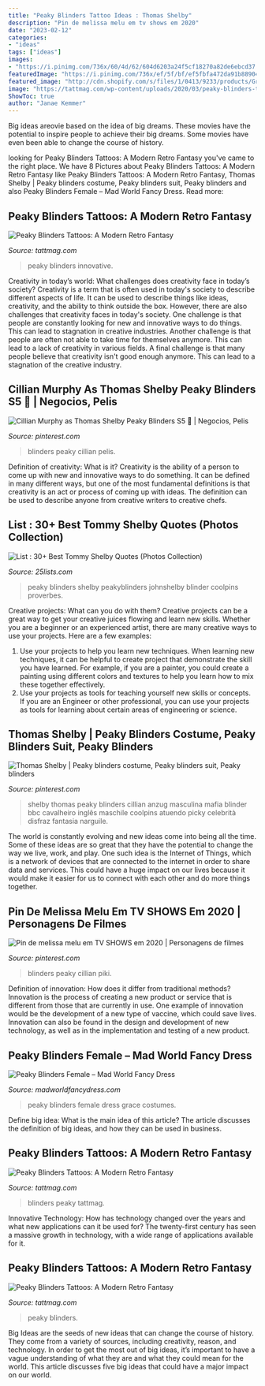 ```yaml
---
title: "Peaky Blinders Tattoo Ideas : Thomas Shelby"
description: "Pin de melissa melu em tv shows em 2020"
date: "2023-02-12"
categories:
- "ideas"
tags: ["ideas"]
images:
- "https://i.pinimg.com/736x/60/4d/62/604d6203a24f5cf18270a82de6ebcd37.jpg"
featuredImage: "https://i.pinimg.com/736x/ef/5f/bf/ef5fbfa472da91b8890473b03d642bbf.jpg"
featured_image: "http://cdn.shopify.com/s/files/1/0413/9233/products/Grace_Red_Dress_grande.JPG?v=1517590688"
image: "https://tattmag.com/wp-content/uploads/2020/03/peaky-blinders-tattoo-111.jpg"
ShowToc: true
author: "Janae Kemmer"
---
```



Big ideas areovie based on the idea of big dreams. These movies have the potential to inspire people to achieve their big dreams. Some movies have even been able to change the course of history.

	

		
looking for Peaky Blinders Tattoos: A Modern Retro Fantasy you've came to the right place. We have 8 Pictures about Peaky Blinders Tattoos: A Modern Retro Fantasy like Peaky Blinders Tattoos: A Modern Retro Fantasy, Thomas Shelby | Peaky blinders costume, Peaky blinders suit, Peaky blinders and also Peaky Blinders Female – Mad World Fancy Dress. Read more:
		
    
## Peaky Blinders Tattoos: A Modern Retro Fantasy

<img loading=lazy src="https://tattmag.com/wp-content/uploads/2020/03/peaky-blinders-tattoo-10-819x1024.jpg" onerror="this.onerror=null;this.src='https://tse3.mm.bing.net/th?id=OIP.iOGoXliFUoeuiTKUvP9ixQHaJQ&amp;pid=15.1';" alt="Peaky Blinders Tattoos: A Modern Retro Fantasy">

_Source: tattmag.com_

>peaky blinders innovative. 

	

Creativity in today’s world: What challenges does creativity face in today’s society?
Creativity is a term that is often used in today's society to describe different aspects of life. It can be used to describe things like ideas, creativity, and the ability to think outside the box. However, there are also challenges that creativity faces in today's society. One challenge is that people are constantly looking for new and innovative ways to do things. This can lead to stagnation in creative industries. Another challenge is that people are often not able to take time for themselves anymore. This can lead to a lack of creativity in various fields. A final challenge is that many people believe that creativity isn't good enough anymore. This can lead to a stagnation of the creative industry.

    
## Cillian Murphy As Thomas Shelby Peaky Blinders S5 💙 | Negocios, Pelis

<img loading=lazy src="https://i.pinimg.com/736x/5b/01/52/5b0152adb79f96ec094f11d2d6c84903.jpg" onerror="this.onerror=null;this.src='https://tse1.mm.bing.net/th?id=OIP.f4rkBi3WthfOKGVYk1OFlgHaKM&amp;pid=15.1';" alt="Cillian Murphy as Thomas Shelby Peaky Blinders S5 💙 | Negocios, Pelis">

_Source: pinterest.com_

>blinders peaky cillian pelis. 

	

Definition of creativity: What is it?
Creativity is the ability of a person to come up with new and innovative ways to do something. It can be defined in many different ways, but one of the most fundamental definitions is that creativity is an act or process of coming up with ideas. The definition can be used to describe anyone from creative writers to creative chefs.

    
## List : 30+ Best Tommy Shelby Quotes (Photos Collection)

<img loading=lazy src="https://25lists.com/list/collection-thomas-shelby-quotes-images/84773cf8054183158c3fd17bc35e107e.jpg" onerror="this.onerror=null;this.src='https://tse2.mm.bing.net/th?id=OIP.4A8_9_2DSEXoyuY6jDKDXQHaHa&amp;pid=15.1';" alt="List : 30+ Best Tommy Shelby Quotes (Photos Collection)">

_Source: 25lists.com_

>peaky blinders shelby peakyblinders johnshelby blinder coolpins proverbes. 

	

Creative projects: What can you do with them?
Creative projects can be a great way to get your creative juices flowing and learn new skills. Whether you are a beginner or an experienced artist, there are many creative ways to use your projects. Here are a few examples: 
1. Use your projects to help you learn new techniques. When learning new techniques, it can be helpful to create project that demonstrate the skill you have learned. For example, if you are a painter, you could create a painting using different colors and textures to help you learn how to mix these together effectively. 
2. Use your projects as tools for teaching yourself new skills or concepts. If you are an Engineer or other professional, you can use your projects as tools for learning about certain areas of engineering or science.

    
## Thomas Shelby | Peaky Blinders Costume, Peaky Blinders Suit, Peaky Blinders

<img loading=lazy src="https://i.pinimg.com/736x/60/4d/62/604d6203a24f5cf18270a82de6ebcd37.jpg" onerror="this.onerror=null;this.src='https://tse1.mm.bing.net/th?id=OIP.HO6sQrVZrBrBCMLuapncFwHaNL&amp;pid=15.1';" alt="Thomas Shelby | Peaky blinders costume, Peaky blinders suit, Peaky blinders">

_Source: pinterest.com_

>shelby thomas peaky blinders cillian anzug masculina mafia blinder bbc cavalheiro inglês maschile coolpins atuendo picky celebrità disfraz fantasia narguile. 

	

The world is constantly evolving and new ideas come into being all the time. Some of these ideas are so great that they have the potential to change the way we live, work, and play. One such idea is the Internet of Things, which is a network of devices that are connected to the internet in order to share data and services. This could have a huge impact on our lives because it would make it easier for us to connect with each other and do more things together.

    
## Pin De Melissa Melu Em TV SHOWS Em 2020 | Personagens De Filmes

<img loading=lazy src="https://i.pinimg.com/736x/ef/5f/bf/ef5fbfa472da91b8890473b03d642bbf.jpg" onerror="this.onerror=null;this.src='https://tse3.mm.bing.net/th?id=OIP.CjNYDEZxRHAmXbZCsCKPEQHaMr&amp;pid=15.1';" alt="Pin de melissa melu em TV SHOWS em 2020 | Personagens de filmes">

_Source: pinterest.com_

>blinders peaky cillian piki. 

	

Definition of innovation: How does it differ from traditional methods?
Innovation is the process of creating a new product or service that is different from those that are currently in use. One example of innovation would be the development of a new type of vaccine, which could save lives. Innovation can also be found in the design and development of new technology, as well as in the implementation and testing of a new product.

    
## Peaky Blinders Female – Mad World Fancy Dress

<img loading=lazy src="http://cdn.shopify.com/s/files/1/0413/9233/products/Grace_Red_Dress_grande.JPG?v=1517590688" onerror="this.onerror=null;this.src='https://tse3.mm.bing.net/th?id=OIP.rielrDaGJ3w1zZNBzhAl1QAAAA&amp;pid=15.1';" alt="Peaky Blinders Female – Mad World Fancy Dress">

_Source: madworldfancydress.com_

>peaky blinders female dress grace costumes. 

	

Define big idea: What is the main idea of this article?
The article discusses the definition of big ideas, and how they can be used in business.

    
## Peaky Blinders Tattoos: A Modern Retro Fantasy

<img loading=lazy src="https://tattmag.com/wp-content/uploads/2020/03/peaky-blinders-tattoo-27.jpg" onerror="this.onerror=null;this.src='https://tse1.mm.bing.net/th?id=OIP.6x-HQkLlk8klsR9xN6---AHaHa&amp;pid=15.1';" alt="Peaky Blinders Tattoos: A Modern Retro Fantasy">

_Source: tattmag.com_

>blinders peaky tattmag. 

	

Innovative Technology: How has technology changed over the years and what new applications can it be used for?
The twenty-first century has seen a massive growth in technology, with a wide range of applications available for it.

    
## Peaky Blinders Tattoos: A Modern Retro Fantasy

<img loading=lazy src="https://tattmag.com/wp-content/uploads/2020/03/peaky-blinders-tattoo-111.jpg" onerror="this.onerror=null;this.src='https://tse3.mm.bing.net/th?id=OIP.1eBkHVumfb5owg52YRKQZAHaH0&amp;pid=15.1';" alt="Peaky Blinders Tattoos: A Modern Retro Fantasy">

_Source: tattmag.com_

>peaky blinders. 

	

Big Ideas are the seeds of new ideas that can change the course of history. They come from a variety of sources, including creativity, reason, and technology. In order to get the most out of big ideas, it’s important to have a vague understanding of what they are and what they could mean for the world. This article discusses five big ideas that could have a major impact on our world.

